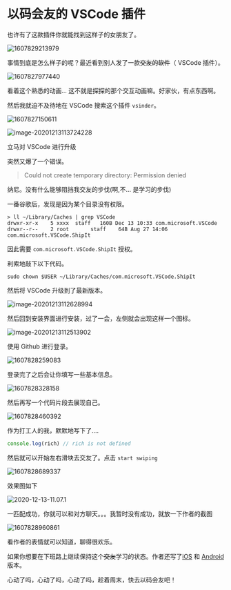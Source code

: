 # 以码会友的 VSCode 插件

也许有了这款插件你就能找到这样子的女朋友了。

![1607829213979](https://s3.qiufeng.blue/blog/1607829213979.jpg)

事情到底是怎么样子的呢？最近看到别人发了一款~~交友的软件~~（ VSCode 插件）。

![1607827977440](https://s3.qiufeng.blue/blog/1607827977440.jpg)

看着这个熟悉的动画... 这不就是探探的那个交互动画嘛。好家伙，有点东西啊。

然后我就迫不及待地在 VSCode 搜索这个插件 `vsinder`。

![1607827150611](https://s3.qiufeng.blue/blog/1607827150611.jpg)

![image-20201213113724228](https://s3.qiufeng.blue/blog/image-20201213113724228.png)

立马对 VSCode 进行升级

突然又爆了一个错误。

> Could not create temporary directory: Permission denied

纳尼。没有什么能够阻挡我交友的步伐(啊,不... 是学习的步伐)

一番谷歌后，发现是因为某个目录没有权限。

```
> ll ~/Library/Caches | grep VSCode
drwxr-xr-x    5 xxxx  staff   160B Dec 13 10:33 com.microsoft.VSCode
drwxr--r--    2 root       staff    64B Aug 27 14:06 com.microsoft.VSCode.ShipIt
```

因此需要 `com.microsoft.VSCode.ShipIt` 授权。

利索地敲下以下代码。

```
sudo chown $USER ~/Library/Caches/com.microsoft.VSCode.ShipIt
```

然后将 VSCode 升级到了最新版本。

![image-20201213112628994](https://s3.qiufeng.blue/blog/image-20201213112628994.png)

然后回到安装界面进行安装，过了一会，左侧就会出现这样一个图标。

![image-20201213112513902](https://s3.qiufeng.blue/blog/image-20201213112513902.png)

使用 Github 进行登录。

![1607828259083](https://s3.qiufeng.blue/blog/1607828259083.jpg)

登录完了之后会让你填写一些基本信息。

![1607828328158](https://s3.qiufeng.blue/blog/1607828328158.jpg)

然后再写一个代码片段去展现自己。

![1607828460392](https://s3.qiufeng.blue/blog/1607828460392.jpg)

作为打工人的我，默默地写下了....

```js
console.log(rich) // rich is not defined
```

然后就可以开始左右滑块去交友了。点击 `start swiping`

![1607828689337](https://s3.qiufeng.blue/blog/1607828689337.jpg)

效果图如下

![2020-12-13-11.07.1](https://s3.qiufeng.blue/blog/2020-12-13-11.07.1.gif)

一匹配成功，你就可以和对方聊天。。。我暂时没有成功，就放一下作者的截图

![1607828960861](https://s3.qiufeng.blue/blog/1607828960861.jpg)

看作者的表情就可以知道，聊得很欢乐。

如果你想要在下班路上继续保持这个~~交友~~学习的状态。作者还写了[iOS](https://apps.apple.com/us/app/vsinder/id1542523079?itsct=apps_box&itscg=30200) 和 [Android](https://play.google.com/store/apps/details?id=com.benawad.vsinder) 版本。

心动了吗，心动了吗，心动了吗，趁着周末，快去以码会友吧！



